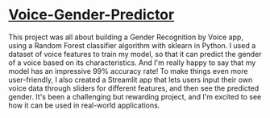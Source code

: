# [Voice-Gender-Predictor](https://azdinebahloul-voice-gender-predictor-app-7gqn89.streamlit.app/)
This project was all about building a Gender Recognition by Voice app, using a Random Forest classifier algorithm with sklearn in Python. I used a dataset of voice features to train my model, so that it can predict the gender of a voice based on its characteristics. And I'm really happy to say that my model has an impressive 99% accuracy rate! To make things even more user-friendly, I also created a Streamlit app that lets users input their own voice data through sliders for different features, and then see the predicted gender. It's been a challenging but rewarding project, and I'm excited to see how it can be used in real-world applications.
